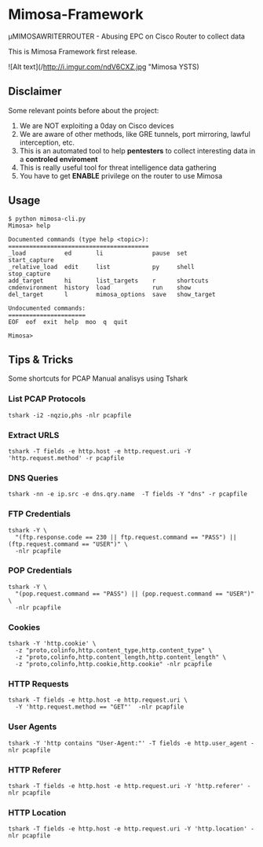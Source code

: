 # Mimosa-Framework
µMIMOSAWRITERROUTER - Abusing EPC on Cisco Router to collect data

This is Mimosa Framework first release.

![Alt text](/http://i.imgur.com/ndV6CXZ.jpg "Mimosa YSTS)


## Disclaimer

Some relevant points before about the project:

1. We are NOT exploiting a 0day on Cisco devices
2. We are aware of other methods, like GRE tunnels, port mirroring, lawful interception, etc.
3. This is an automated tool to help **pentesters** to collect interesting data in a **controled enviroment**
4. This is really useful tool for threat intelligence data gathering
5. You have to get **ENABLE** privilege on the router to use Mimosa

## Usage

```
$ python mimosa-cli.py
Mimosa> help

Documented commands (type help <topic>):
========================================
_load           ed       li              pause  set          start_capture
_relative_load  edit     list            py     shell        stop_capture
add_target      hi       list_targets    r      shortcuts
cmdenvironment  history  load            run    show
del_target      l        mimosa_options  save   show_target

Undocumented commands:
======================
EOF  eof  exit  help  moo  q  quit

Mimosa>
```

## Tips & Tricks

Some shortcuts for PCAP Manual analisys using Tshark

### List PCAP Protocols
```
tshark -i2 -nqzio,phs -nlr pcapfile
```

### Extract URLS
```
tshark -T fields -e http.host -e http.request.uri -Y 'http.request.method' -r pcapfile
```

### DNS Queries
```
tshark -nn -e ip.src -e dns.qry.name  -T fields -Y "dns" -r pcapfile
```

### FTP Credentials
```
tshark -Y \
  "(ftp.response.code == 230 || ftp.request.command == "PASS") || (ftp.request.command == "USER")" \
  -nlr pcapfile
```

### POP Credentials
```
tshark -Y \
  "(pop.request.command == "PASS") || (pop.request.command == "USER")" \
  -nlr pcapfile
```

### Cookies
```
tshark -Y 'http.cookie' \
  -z "proto,colinfo,http.content_type,http.content_type" \
  -z "proto,colinfo,http.content_length,http.content_length" \
  -z "proto,colinfo,http.cookie,http.cookie" -nlr pcapfile
```

### HTTP Requests
```
tshark -T fields -e http.host -e http.request.uri \
  -Y 'http.request.method == "GET"'  -nlr pcapfile
```

### User Agents
```
tshark -Y 'http contains "User-Agent:"' -T fields -e http.user_agent -nlr pcapfile
```

### HTTP Referer
```
tshark -T fields -e http.host -e http.request.uri -Y 'http.referer' -nlr pcapfile
```

### HTTP Location
```
tshark -T fields -e http.host -e http.request.uri -Y 'http.location' -nlr pcapfile
```





